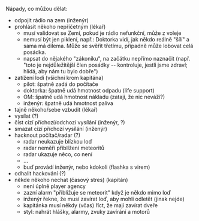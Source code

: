 
Nápady, co můžou dělat:

- odpojit rádio na zem (inženýr)
- prohlásit někoho nepříčetným (lékař)
    - musí validovat se Zemí, pokud je rádio nefunkční, může z voleje
    - nemusí být jen piklení, např.: Doktorka vidí, jak někdo reálně "šílí" a sama má dilema. Může se svěřit třetímu, případně může lobovat celá posádka.
    - napsat do nějakého "zákoníku", na začátku nepřímo naznačit (např. "toto je nejdůležitější člen posádky -- kontroluje, jestli jsme zdraví; hlídá, aby nám tu bylo dobře")
- zatížení lodi (všichni krom kapitána)
    - pilot: špatně zadá do počítače
    - doktorka: špatně udá hmotnost odpadu (life support)
    - OM: špatně udá hmotnost nákladu (zatají, že nic neváží?)
    - inženýr: špatně udá hmotnost paliva
- tajně někoho/sebe vzbudit (lékař)
- vysílat (?)
- číst cizí příchozí/odchozí vysílání (inženýr, ?)
- smazat cizí příchozí vysílání (inženýr)
- hacknout počítač/radar (?)
    - radar neukazuje blízkou loď
    - radar neměří přiblížení meteoritů
    - radar ukazuje něco, co není
    - ...
    - buď provádí inženýr, nebo kdokoli (flashka s virem)
- odhalit hackování (?)
- někde někoho nechat (časový stres) (kapitán)
    - není úplně player agency
    - zazní alarm "přibližuje se meteorit" když je někdo mimo loď
    - inženýr řekne, že musí zavírat loď, aby mohli odletět (jinak nejde)
    - kapitánka musí někdy (včas) říct, že mají zavírat dveře
    - styl: nahrát hlášky, alarmy, zvuky zavírání a motorů
